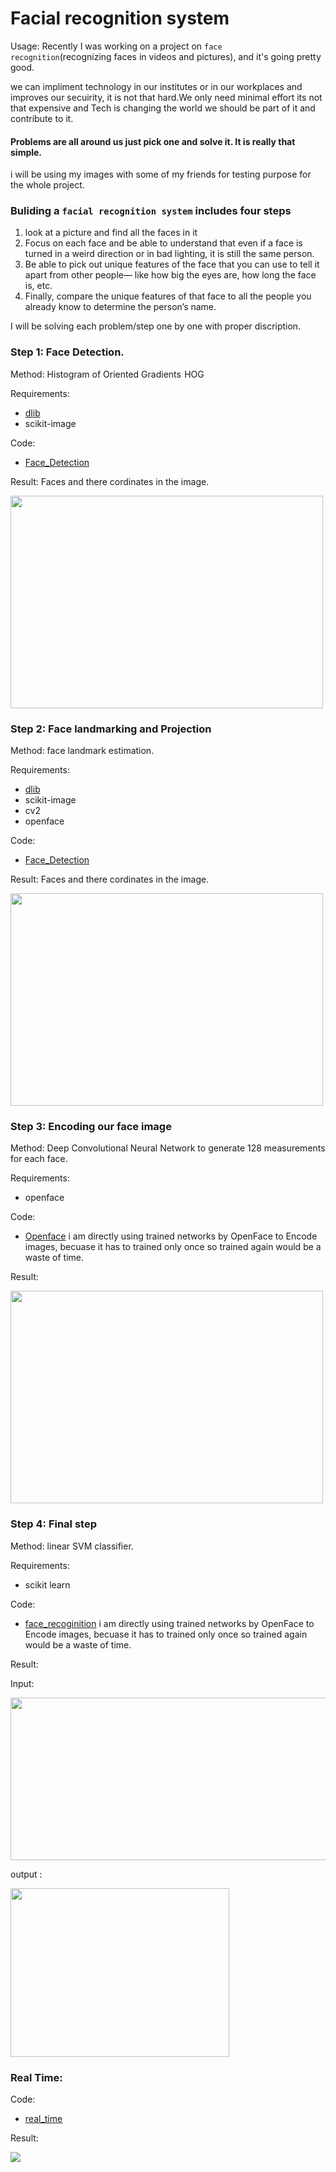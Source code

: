 # Facial recognition system

Usage:
Recently I was working on a project on `face recognition`(recognizing faces in videos and pictures), and it's going pretty good.

we can impliment technology in our institutes or in our workplaces and improves our secuirity, it is not that hard.We only need minimal effort its not that expensive and Tech is changing the world we should be part of it and contribute to it.

#### Problems are all around us just pick one and solve it. It is really that simple.

i will be using my images with some of my friends for testing purpose for the whole project.

### Buliding a  `facial recognition system` includes four steps   

1. look at a picture and find all the faces in it
2. Focus on each face and be able to understand that even if a face is turned in a weird direction or in bad lighting, it is still the same person.
3. Be able to pick out unique features of the face that you can use to tell it apart from other people— like how big the eyes are, how long the face is, etc.
4. Finally, compare the unique features of that face to all the people you already know to determine the person’s name.


I will be solving each problem/step one by one with proper discription.

### Step 1: Face Detection.
 Method:  Histogram of Oriented Gradients  HOG
 
 Requirements:
 * [dlib](http://dlib.net/)
 * scikit-image
 
 Code: 
 * [Face_Detection](https://github.com/Zeeshanahmad4/face_recognition_using_openface_dlib/blob/master/face_detection.py)
 
 Result: Faces and there cordinates in the image.
 
<img src="https://github.com/Zeeshanahmad4/face_recognition_using_openface_dlib/blob/master/Resources/image.jpg" height="340" width="500">

### Step 2: Face landmarking and Projection

 Method:  face landmark estimation.
 
 Requirements:
 * [dlib](http://dlib.net/)
 * scikit-image
 * cv2
 * openface
 
  Code: 
 * [Face_Detection](https://github.com/Zeeshanahmad4/face_recognition_using_openface_dlib/blob/master/face_detection.py)
 
 Result: Faces and there cordinates in the image.
 
<img src="https://github.com/Zeeshanahmad4/face_recognition_using_openface_dlib/blob/master/Resources/image.jpg" height="340" width="500">
 
### Step 3: Encoding our face image

 Method:  Deep Convolutional Neural Network to generate 128 measurements for each face.
 
 Requirements:
 * openface
 
  Code: 
 * [Openface](https://github.com/cmusatyalab/openface/blob/master/batch-represent/batch-represent.lua)
 i am directly using  trained networks by OpenFace to Encode images, becuase it has to trained only once so trained    again would be a waste of time. 
 
Result:

<img src="https://github.com/Zeeshanahmad4/face_recognition_using_openface_dlib/blob/master/Resources/1_6kMMqLt4UBCrN7HtqNHMKw.png" height="340" width="500">
  
 
  ### Step 4: Final step

 Method:   linear SVM classifier.
 
 Requirements:
 * scikit learn
 
  Code: 
 * [face_recoginition](https://github.com/Zeeshanahmad4/face_recognition_using_openface_dlib/blob/master/box_around_face.py)
 i am directly using  trained networks by OpenFace to Encode images, becuase it has to trained only once so trained    again would be a waste of time. 
 
Result:

Input:

<img src="https://github.com/Zeeshanahmad4/face_recognition_using_openface_dlib/blob/master/Resources/BeFunky-collage.jpg" height="260" width="550">


output :

<img src="https://github.com/Zeeshanahmad4/face_recognition_using_openface_dlib/blob/master/Resources/identify.jpg" height="270" width="350">
 
 ### Real Time:
 
 Code: 
 * [real_time](https://github.com/Zeeshanahmad4/face_recognition_using_openface_dlib/blob/master/realtime_facial_rec.py)
 
 Result:
 
 
<img src="https://github.com/Zeeshanahmad4/face_recognition_using_openface_dlib/blob/master/Resources/ezgif.com-video-to-gif%20(1).gif">














